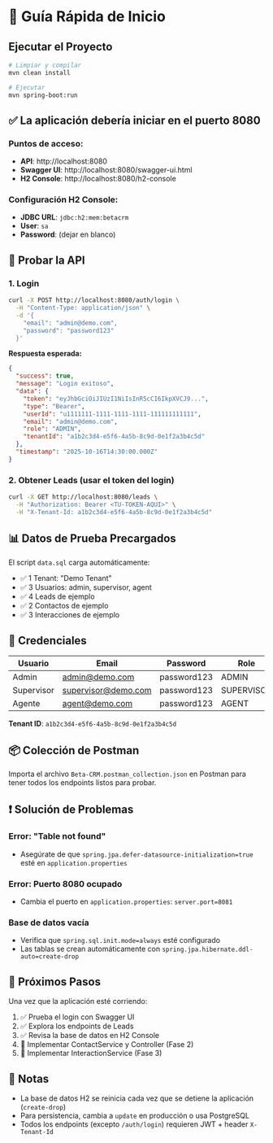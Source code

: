 # 🚀 Guía Rápida de Inicio

## Ejecutar el Proyecto

```bash
# Limpiar y compilar
mvn clean install

# Ejecutar
mvn spring-boot:run
```

## ✅ La aplicación debería iniciar en el puerto 8080

### Puntos de acceso:
- **API**: http://localhost:8080
- **Swagger UI**: http://localhost:8080/swagger-ui.html
- **H2 Console**: http://localhost:8080/h2-console

### Configuración H2 Console:
- **JDBC URL**: `jdbc:h2:mem:betacrm`
- **User**: `sa`
- **Password**: (dejar en blanco)

## 🧪 Probar la API

### 1. Login
```bash
curl -X POST http://localhost:8080/auth/login \
  -H "Content-Type: application/json" \
  -d '{
    "email": "admin@demo.com",
    "password": "password123"
  }'
```

**Respuesta esperada:**
```json
{
  "success": true,
  "message": "Login exitoso",
  "data": {
    "token": "eyJhbGciOiJIUzI1NiIsInR5cCI6IkpXVCJ9...",
    "type": "Bearer",
    "userId": "u1111111-1111-1111-1111-111111111111",
    "email": "admin@demo.com",
    "role": "ADMIN",
    "tenantId": "a1b2c3d4-e5f6-4a5b-8c9d-0e1f2a3b4c5d"
  },
  "timestamp": "2025-10-16T14:30:00.000Z"
}
```

### 2. Obtener Leads (usar el token del login)
```bash
curl -X GET http://localhost:8080/leads \
  -H "Authorization: Bearer <TU-TOKEN-AQUI>" \
  -H "X-Tenant-Id: a1b2c3d4-e5f6-4a5b-8c9d-0e1f2a3b4c5d"
```

## 📊 Datos de Prueba Precargados

El script `data.sql` carga automáticamente:
- ✅ 1 Tenant: "Demo Tenant"
- ✅ 3 Usuarios: admin, supervisor, agent
- ✅ 4 Leads de ejemplo
- ✅ 2 Contactos de ejemplo
- ✅ 3 Interacciones de ejemplo

## 🔐 Credenciales

| Usuario | Email | Password | Role |
|---------|-------|----------|------|
| Admin | admin@demo.com | password123 | ADMIN |
| Supervisor | supervisor@demo.com | password123 | SUPERVISOR |
| Agente | agent@demo.com | password123 | AGENT |

**Tenant ID**: `a1b2c3d4-e5f6-4a5b-8c9d-0e1f2a3b4c5d`

## 📦 Colección de Postman

Importa el archivo `Beta-CRM.postman_collection.json` en Postman para tener todos los endpoints listos para probar.

## ❗ Solución de Problemas

### Error: "Table not found"
- Asegúrate de que `spring.jpa.defer-datasource-initialization=true` esté en `application.properties`

### Error: Puerto 8080 ocupado
- Cambia el puerto en `application.properties`: `server.port=8081`

### Base de datos vacía
- Verifica que `spring.sql.init.mode=always` esté configurado
- Las tablas se crean automáticamente con `spring.jpa.hibernate.ddl-auto=create-drop`

## 🎯 Próximos Pasos

Una vez que la aplicación esté corriendo:

1. ✅ Prueba el login con Swagger UI
2. ✅ Explora los endpoints de Leads
3. ✅ Revisa la base de datos en H2 Console
4. 🚧 Implementar ContactService y Controller (Fase 2)
5. 🚧 Implementar InteractionService (Fase 3)

## 📝 Notas

- La base de datos H2 se reinicia cada vez que se detiene la aplicación (`create-drop`)
- Para persistencia, cambia a `update` en producción o usa PostgreSQL
- Todos los endpoints (excepto `/auth/login`) requieren JWT + header `X-Tenant-Id`

